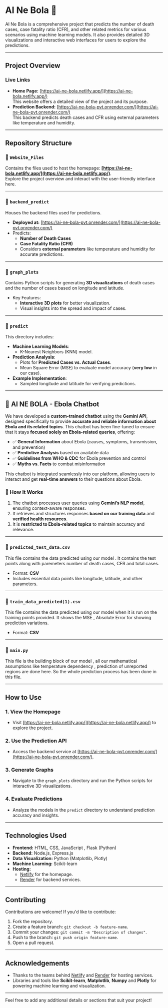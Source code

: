 # **AI Ne Bola** 🌟

AI Ne Bola is a comprehensive project that predicts the number of death cases, case fatality ratio (CFR), and other related metrics for various scenarios using machine learning models. It also provides detailed 3D visualizations and interactive web interfaces for users to explore the predictions.

---

## **Project Overview**

### **Live Links**  
- **Home Page:** [https://ai-ne-bola.netlify.app/](https://ai-ne-bola.netlify.app/)  
  This website offers a detailed view of the project and its purpose.  
- **Prediction Backend:** [https://ai-ne-bola-pvt.onrender.com/](https://ai-ne-bola-pvt.onrender.com/)  
  This backend predicts death cases and CFR using external parameters like temperature and humidity.

---

## **Repository Structure**

### 📁 `Website_Files`  
Contains the files used to host the homepage: **[https://ai-ne-bola.netlify.app/](https://ai-ne-bola.netlify.app/)**.  
Explore the project overview and interact with the user-friendly interface here.

---

### 📁 `backend_predict`  
Houses the backend files used for predictions.  
- **Deployed at:** [https://ai-ne-bola-pvt.onrender.com/](https://ai-ne-bola-pvt.onrender.com/)  
- Predicts:
  - **Number of Death Cases**
  - **Case Fatality Ratio (CFR)**  
  - Considers **external parameters** like temperature and humidity for accurate predictions.

---

### 📁 `graph_plots`  
Contains Python scripts for generating **3D visualizations** of death cases and the number of cases based on longitude and latitude.  
- Key Features:
  - **Interactive 3D plots** for better visualization.
  - Visual insights into the spread and impact of cases.

---

### 📁 `predict`  
This directory includes:  
- **Machine Learning Models**:
  - K-Nearest Neighbors (KNN) model.
- **Prediction Analysis**:
  - Plots for **Predicted Cases vs. Actual Cases**.
  - Mean Square Error (MSE) to evaluate model accuracy (**very low** in our case).  
- **Example Implementation**:
  - Sampled longitude and latitude for verifying predictions.

---
## 🤖 AI NE BOLA - Ebola Chatbot  

We have developed a **custom-trained chatbot** using the **Gemini API**, designed specifically to provide **accurate and reliable information about Ebola and its related topics**. This chatbot has been fine-tuned to ensure that it stays **focused solely on Ebola-related queries**, offering:  

- ✅ **General Information** about Ebola (causes, symptoms, transmission, and prevention)  
- ✅ **Predictive Analysis** based on available data  
- ✅ **Guidelines from WHO & CDC** for Ebola prevention and control  
- ✅ **Myths vs. Facts** to combat misinformation  

This chatbot is integrated seamlessly into our platform, allowing users to interact and get **real-time answers** to their questions about Ebola.  


### 🚀 How It Works  
1. The chatbot processes user queries using **Gemini’s NLP model**, ensuring context-aware responses.  
2. It retrieves and structures responses **based on our training data** and **verified health resources**.  
3. It is **restricted to Ebola-related topics** to maintain accuracy and relevance.  

---

### 📄 `predicted_test_data.csv`  
This file contains the data predicted using our model . It contains the test points along with paremeters number of death cases, CFR and total cases.  
- Format: **CSV**  
- Includes essential data points like longitude, latitude, and other parameters.

---

### 📄 `train_data_predicted(1).csv`  
This file contains the data predicted using our model when it is run on the training points provided.
It shows the MSE , Absolute Error for showing prediction variations.
- Format: **CSV**  

---

### 📄 `main.py`
This file is the building block of our model , all our mathematical assumptions like temperature dependency , prediction of unreported regions are done here.
So the whole prediction process has been done in this file.

---

## **How to Use**

### **1. View the Homepage**
- Visit [https://ai-ne-bola.netlify.app/](https://ai-ne-bola.netlify.app/) to explore the project.

### **2. Use the Prediction API**
- Access the backend service at [https://ai-ne-bola-pvt.onrender.com/](https://ai-ne-bola-pvt.onrender.com/).

### **3. Generate Graphs**
- Navigate to the `graph_plots` directory and run the Python scripts for interactive 3D visualizations.

### **4. Evaluate Predictions**
- Analyze the models in the `predict` directory to understand prediction accuracy and insights.

---

## **Technologies Used**

- **Frontend:** HTML, CSS, JavaScript , Flask (Python)
- **Backend:** Node.js, Express.js
- **Data Visualization:** Python (Matplotlib, Plotly)
- **Machine Learning:** Scikit-learn
- **Hosting:** 
  - [Netlify](https://www.netlify.com/) for the homepage.
  - [Render](https://render.com/) for backend services.

---

## **Contributing**

Contributions are welcome! If you'd like to contribute:  
1. Fork the repository.  
2. Create a feature branch: `git checkout -b feature-name`.  
3. Commit your changes: `git commit -m "Description of changes"`.  
4. Push to the branch: `git push origin feature-name`.  
5. Open a pull request.

---

## **Acknowledgements**  
- Thanks to the teams behind [Netlify](https://www.netlify.com/) and [Render](https://render.com/) for hosting services.
- Libraries and tools like **Scikit-learn**, **Matplotlib**, **Numpy** and **Plotly** for powering machine learning and visualization.

---

Feel free to add any additional details or sections that suit your project!
